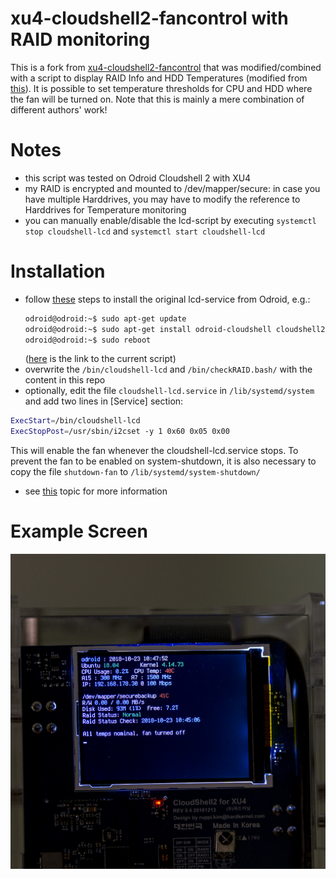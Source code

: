 # xu4-cloudshell2-fancontrol with RAID monitoring

This is a fork from [xu4-cloudshell2-fancontrol](https://github.com/crazyquark/xu4-cloudshell2-fancontrol) that was modified/combined with a script to display RAID Info and HDD Temperatures (modified from [this](https://forum.odroid.com/viewtopic.php?f=147&t=29298#p209432)).
It is possible to set temperature thresholds for CPU and HDD where the fan will be turned on. Note that this is mainly a mere combination of different authors' work!

# Notes

- this script was tested on Odroid Cloudshell 2 with XU4
- my RAID is encrypted and mounted to /dev/mapper/secure: in case you have multiple Harddrives, you may have to modify the reference to Harddrives for Temperature monitoring
- you can manually enable/disable the lcd-script by executing `systemctl stop cloudshell-lcd` and `systemctl start cloudshell-lcd`

# Installation

- follow [these](https://wiki.odroid.com/accessory/add-on_boards/xu4_cloudshell2/xu4_cloudshell2#enable_lcd_and_fan) steps to install the original lcd-service from Odroid, e.g.:
    ```sh
    odroid@odroid:~$ sudo apt-get update
    odroid@odroid:~$ sudo apt-get install odroid-cloudshell cloudshell2-fan
    odroid@odroid:~$ sudo reboot
    ```
    ([here](http://bazaar.launchpad.net/~kyle1117/+junk/cloudshell-lcd/view/head:/bin/cloudshell-lcd) is the link to the current script)
- overwrite the `/bin/cloudshell-lcd` and  `/bin/checkRAID.bash/` with the content in this repo
- optionally, edit the file `cloudshell-lcd.service` in `/lib/systemd/system` and add two lines in [Service] section:
```sh
ExecStart=/bin/cloudshell-lcd
ExecStopPost=/usr/sbin/i2cset -y 1 0x60 0x05 0x00
```
This will enable the fan whenever the cloudshell-lcd.service stops. To prevent the fan to be enabled on system-shutdown, it is also necessary to copy the file `shutdown-fan` to `/lib/systemd/system-shutdown/`
- see [this](https://forum.odroid.com/viewtopic.php?t=29298#p209064) topic for more information

# Example Screen

![Example LCD Screen](/resources/xu4cs2-fanlcd.jpg#2?raw=true)
